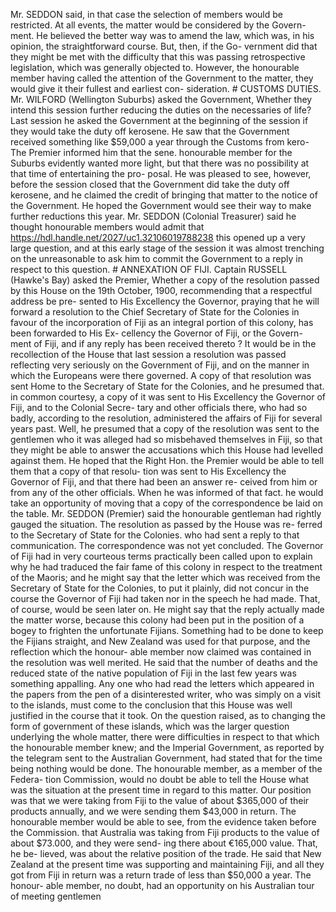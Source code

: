 Mr. SEDDON said, in that case the selection of members would be restricted. At all events, the matter would be considered by the Govern- ment. He believed the better way was to amend the law, which was, in his opinion, the straightforward course. But, then, if the Go- vernment did that they might be met with the difficulty that this was passing retrospective legislation, which was generally objected to. However, the honourable member having called the attention of the Government to the matter, they would give it their fullest and earliest con- sideration. # CUSTOMS DUTIES. Mr. WILFORD (Wellington Suburbs) asked the Government, Whether they intend this session further reducing the duties on the necessaries of life? Last session he asked the Government at the beginning of the session if they would take the duty off kerosene. He saw that the Government received something like $59,000 a year through the Customs from kero- The Premier informed him that the sene. honourable member for the Suburbs evidently wanted more light, but that there was no possibility at that time of entertaining the pro- posal. He was pleased to see, however, before the session closed that the Government did take the duty off kerosene, and he claimed the credit of bringing that matter to the notice of the Government. He hoped the Government would see their way to make further reductions this year. Mr. SEDDON (Colonial Treasurer) said he thought honourable members would admit that https://hdl.handle.net/2027/uc1.32106019788238 this opened up a very large question, and at this early stage of the session it was almost trenching on the unreasonable to ask him to commit the Government to a reply in respect to this question. # ANNEXATION OF FIJI. Captain RUSSELL (Hawke's Bay) asked the Premier, Whether a copy of the resolution passed by this House on the 19th October, 1900, recommending that a respectful address be pre- sented to His Excellency the Governor, praying that he will forward a resolution to the Chief Secretary of State for the Colonies in favour of the incorporation of Fiji as an integral portion of this colony, has been forwarded to His Ex- cellency the Governor of Fiji, or the Govern- ment of Fiji, and if any reply has been received thereto ? It would be in the recollection of the House that last session a resolution was passed reflecting very seriously on the Government of Fiji, and on the manner in which the Europeans were there governed. A copy of that resolution was sent Home to the Secretary of State for the Colonies, and he presumed that. in common courtesy, a copy of it was sent to His Excellency the Governor of Fiji, and to the Colonial Secre- tary and other officials there, who had so badly, according to the resolution, administered the affairs of Fiji for several years past. Well, he presumed that a copy of the resolution was sent to the gentlemen who it was alleged had so misbehaved themselves in Fiji, so that they might be able to answer the accusations which this House had levelled against them. He hoped that the Right Hon. the Premier would be able to tell them that a copy of that resolu- tion was sent to His Excellency the Governor of Fiji, and that there had been an answer re- ceived from him or from any of the other officials. When he was informed of that fact. he would take an opportunity of moving that a copy of the correspondence be laid on the table. Mr. SEDDON (Premier) said the honourable gentleman had rightly gauged the situation. The resolution as passed by the House was re- ferred to the Secretary of State for the Colonies. who had sent a reply to that communication. The correspondence was not yet concluded. The Governor of Fiji had in very courteous terms practically been called upon to explain why he had traduced the fair fame of this colony in respect to the treatment of the Maoris; and he might say that the letter which was received from the Secretary of State for the Colonies, to put it plainly, did not concur in the course the Governor of Fiji had taken nor in the speech he had made. That, of course, would be seen later on. He might say that the reply actually made the matter worse, because this colony had been put in the position of a bogey to frighten the unfortunate Fijians. Something had to be done to keep the Fijians straight, and New Zealand was used for that purpose, and the reflection which the honour- able member now claimed was contained in the resolution was well merited. He said that the number of deaths and the reduced state of the native population of Fiji in the last few years was something appalling. Any one who had read the letters which appeared in the papers from the pen of a disinterested writer, who was simply on a visit to the islands, must come to the conclusion that this House was well justified in the course that it took. On the question raised, as to changing the form of government of these islands, which was the larger question underlying the whole matter, there were difficulties in respect to that which the honourable member knew; and the Imperial Government, as reported by the telegram sent to the Australian Government, had stated that for the time being nothing would be done. The honourable member, as a member of the Federa- tion Commission, would no doubt be able to tell the House what was the situation at the present time in regard to this matter. Our position was that we were taking from Fiji to the value of about $365,000 of their products annually, and we were sending them $43,000 in return. The honourable member would be able to see, from the evidence taken before the Commission. that Australia was taking from Fiji products to the value of about $73.000, and they were send- ing there about €165,000 value. That, he be- lieved, was about the relative position of the trade. He said that New Zealand at the present time was supporting and maintaining Fiji, and all they got from Fiji in return was a return trade of less than $50,000 a year. The honour- able member, no doubt, had an opportunity on his Australian tour of meeting gentlemen 